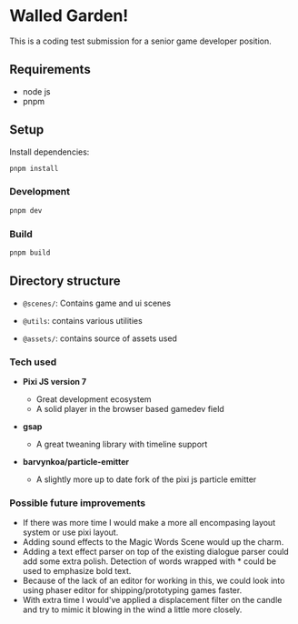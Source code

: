 # Walled Garden!

This is a coding test submission for a senior game developer position.


## Requirements
- node js
- pnpm


## Setup
Install dependencies:
   ```bash
   pnpm install
   ```


### Development
```bash
pnpm dev
```

### Build
```bash
pnpm build
```


## Directory structure

- `@scenes/`: Contains game and ui scenes

- `@utils`: contains various utilities

- `@assets/`: contains source of assets used


### Tech used

- **Pixi JS version 7**
    - Great development ecosystem
    - A solid player in the browser based gamedev field

- **gsap**
    - A great tweaning library with timeline support

- **barvynkoa/particle-emitter** 
    - A slightly more up to date fork of the pixi js particle emitter


### Possible future improvements
- If there was more time I would make a more all encompasing layout system or use pixi layout.
- Adding sound effects to the Magic Words Scene would up the charm.
- Adding a text effect parser on top of the existing dialogue parser could add some extra polish. Detection of words wrapped with * could be used to emphasize bold text.
- Because of the lack of an editor for working in this, we could look into using phaser editor for shipping/prototyping games faster.
- With extra time I would've applied a displacement filter on the candle and try to mimic it blowing in the wind a little more closely.

